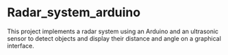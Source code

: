 # Radar_system_arduino
This project implements a radar system using an Arduino and an ultrasonic sensor to detect objects and display their distance and angle on a graphical interface. 
